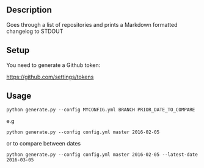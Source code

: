 ## Description

Goes through a list of repositories and prints a Markdown formatted changelog to STDOUT

## Setup

You need to generate a Github token:

https://github.com/settings/tokens

## Usage

    python generate.py --config MYCONFIG.yml BRANCH PRIOR_DATE_TO_COMPARE
    
e.g 

    python generate.py --config config.yml master 2016-02-05
    
or to compare between dates

    python generate.py --config config.yml master 2016-02-05 --latest-date 2016-03-05
